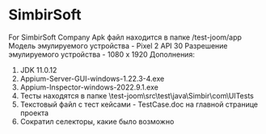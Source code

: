 # SimbirSoft
For SimbirSoft Company
Apk файл находится в папке /test-joom/app
Модель эмулируемого устройства - Pixel 2 API 30
Разрешение эмулируемого устройства - 1080 х 1920
Дополнения:
1. JDK 11.0.12
2. Appium-Server-GUI-windows-1.22.3-4.exe
3. Appium-Inspector-windows-2022.9.1.exe
4. Тесты находятся в папке \test-joom\src\test\java\Simbir\com\UITests
5. Текстовый файл с тест кейсами - TestCase.doc на главной странице проекта
6. Сократил селекторы, какие было возможно
